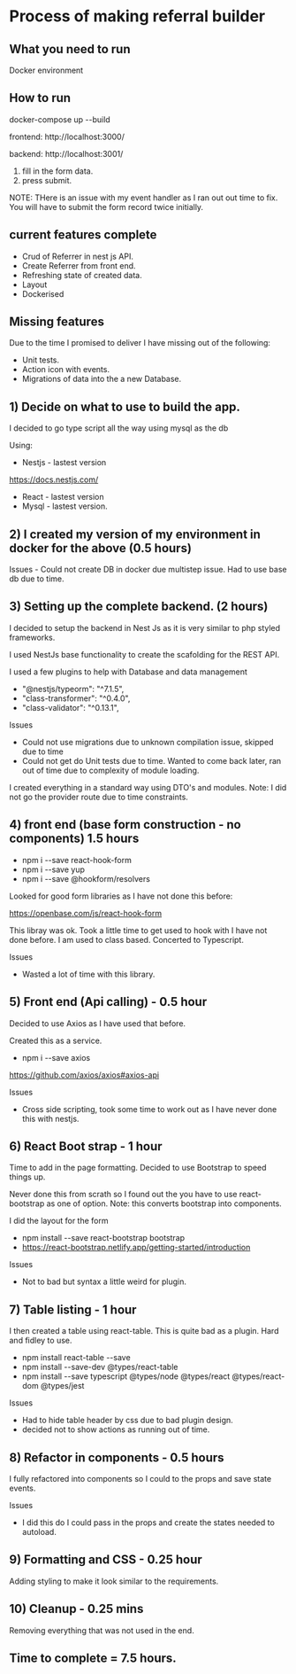 Process of making referral builder
===================================

## What you need to run

Docker environment

## How to run

docker-compose up --build

frontend: 
http://localhost:3000/

backend:
http://localhost:3001/

1) fill in the form data.
2) press submit.

NOTE: THere is an issue with my event handler as I ran out out time to fix. 
       You will have to submit the form record twice initially. 

## current features complete

- Crud of Referrer in nest js API.
- Create Referrer from front end.
- Refreshing state of created data. 
- Layout
- Dockerised

## Missing features

Due to the time I promised to deliver I have missing out of the following:

- Unit tests.
- Action icon with events.
- Migrations of data into the a new Database.

## 1) Decide on what to use to build the app.
   
I decided to go type script all the way using mysql as the db

Using:

- Nestjs - lastest version

https://docs.nestjs.com/

- React - lastest version
- Mysql - lastest version.

## 2) I created my version of my environment in docker for the above (0.5 hours)

Issues - Could not create DB in docker due multistep issue. Had to use base db due to time.

## 3) Setting up the complete backend. (2 hours)

I decided to setup the backend in Nest Js as it is very similar to php styled frameworks. 

I used NestJs base functionality to create the scafolding for the REST API.

I used a few plugins to help with Database and data management

- "@nestjs/typeorm": "^7.1.5",
- "class-transformer": "^0.4.0",
- "class-validator": "^0.13.1",

Issues 
- Could not use migrations due to unknown compilation issue, skipped due to time
- Could not get do Unit tests due to time. Wanted to come back later, ran out of time due to complexity of module loading.

I created everything in a standard way using DTO's and modules. Note: I did not go the provider route due to time constraints.

## 4) front end (base form construction - no components) 1.5 hours

 - npm i --save react-hook-form
 - npm i --save yup
 - npm i --save @hookform/resolvers

Looked for good form libraries as I have not done this before:

https://openbase.com/js/react-hook-form

This libray was ok. Took a little time to get used to hook with I have not done before. I am used to class based. 
Concerted to Typescript.

Issues 
- Wasted a lot of time with this library.

## 5) Front end (Api calling) - 0.5 hour

Decided to use Axios as I have used that before.

Created this as a service.

- npm i --save axios

https://github.com/axios/axios#axios-api

Issues 
- Cross side scripting, took some time to work out as I have never done this with nestjs.

## 6) React Boot strap - 1 hour

Time to add in the page formatting. Decided to use Bootstrap to speed things up. 

Never done this from scrath so I found out the you have to use react-bootstrap as one of option.
Note: this converts bootstrap into components. 

I did the layout for the form

- npm install --save react-bootstrap bootstrap
- https://react-bootstrap.netlify.app/getting-started/introduction

Issues 
- Not to bad but syntax a little weird for plugin.

## 7) Table listing - 1 hour

I then created a table using react-table. This is quite bad as a plugin. Hard and fidley to use. 

- npm install react-table --save
- npm install --save-dev @types/react-table
- npm install --save typescript @types/node @types/react @types/react-dom @types/jest

Issues 
- Had to hide table header by css due to bad plugin design.
- decided not to show actions as running out of time.

## 8) Refactor in components - 0.5 hours

I fully refactored into components so I could to the props and save state events. 

Issues 
- I did this do I could pass in the props and create the states needed to autoload.

## 9) Formatting and CSS - 0.25 hour

Adding styling to make it look similar to the requirements.

## 10) Cleanup - 0.25 mins

Removing everything that was not used in the end. 

## Time to complete = 7.5 hours.
















 






